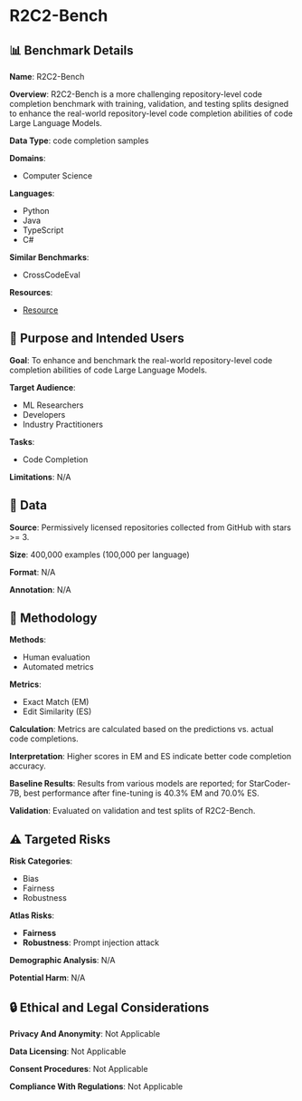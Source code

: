 # R2C2-Bench

## 📊 Benchmark Details

**Name**: R2C2-Bench

**Overview**: R2C2-Bench is a more challenging repository-level code completion benchmark with training, validation, and testing splits designed to enhance the real-world repository-level code completion abilities of code Large Language Models.

**Data Type**: code completion samples

**Domains**:
- Computer Science

**Languages**:
- Python
- Java
- TypeScript
- C#

**Similar Benchmarks**:
- CrossCodeEval

**Resources**:
- [Resource](https://arxiv.org/abs/2406.01359)

## 🎯 Purpose and Intended Users

**Goal**: To enhance and benchmark the real-world repository-level code completion abilities of code Large Language Models.

**Target Audience**:
- ML Researchers
- Developers
- Industry Practitioners

**Tasks**:
- Code Completion

**Limitations**: N/A

## 💾 Data

**Source**: Permissively licensed repositories collected from GitHub with stars >= 3.

**Size**: 400,000 examples (100,000 per language)

**Format**: N/A

**Annotation**: N/A

## 🔬 Methodology

**Methods**:
- Human evaluation
- Automated metrics

**Metrics**:
- Exact Match (EM)
- Edit Similarity (ES)

**Calculation**: Metrics are calculated based on the predictions vs. actual code completions.

**Interpretation**: Higher scores in EM and ES indicate better code completion accuracy.

**Baseline Results**: Results from various models are reported; for StarCoder-7B, best performance after fine-tuning is 40.3% EM and 70.0% ES.

**Validation**: Evaluated on validation and test splits of R2C2-Bench.

## ⚠️ Targeted Risks

**Risk Categories**:
- Bias
- Fairness
- Robustness

**Atlas Risks**:
- **Fairness**
- **Robustness**: Prompt injection attack

**Demographic Analysis**: N/A

**Potential Harm**: N/A

## 🔒 Ethical and Legal Considerations

**Privacy And Anonymity**: Not Applicable

**Data Licensing**: Not Applicable

**Consent Procedures**: Not Applicable

**Compliance With Regulations**: Not Applicable
